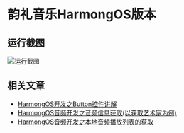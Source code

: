 # 韵礼音乐HarmongOS版本
## 运行截图
![运行截图](https://github.com/TUST-iMaker/YunliMusic/blob/master/img/main_page_screenshot.jpg)
## 相关文章
- [HarmongOS开发之Button控件讲解](https://blog.csdn.net/weixin_43699716/article/details/117448709?spm=1001.2014.3001.5501)
- [HarmongOS音频开发之音频信息获取(以获取艺术家为例)](https://blog.csdn.net/weixin_43699716/article/details/117431289?spm=1001.2014.3001.5501)
- [HarmongOS音频开发之本地音频播放列表的获取](https://blog.csdn.net/weixin_43699716/article/details/117428830?spm=1001.2014.3001.5501)
